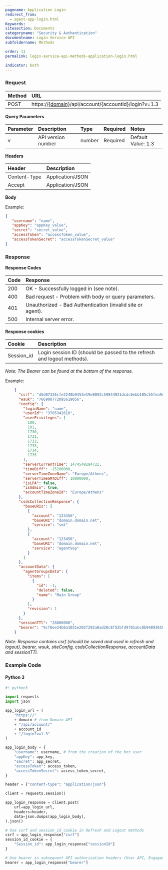 ```yaml
---
pagename: Application Login
redirect_from:
  - agent-app-login.html
Keywords:
sitesection: Documents
categoryname: "Security & Authentication"
documentname: Login Service API
subfoldername: Methods

order: 11
permalink: login-service-api-methods-application-login.html

indicator: both
---
```

### Request

| Method | URL |
| :--- | :--- |
| POST |  https://[{domain}](/agent-domain-domain-api.html)/api/account/{accountId}/login?v=1.3 |

**Query Parameters**

| Parameter | Description | Type | Required | Notes |
| :--- | :--- | :--- | :--- | :--- |
| v | API version number | number| Required | Default Value: 1.3 |

**Headers**

| Header |  Description |
| :--- | :--- |
| Content-Type | Application/JSON |
| Accept | Application/JSON |

**Body**

Example:

```json
{
   "username": "name",
   "appKey": "appKey_value",
   "secret": "secret_value",
   "accessToken": "accessToken_value",
   "accessTokenSecret": "accessTokenSecret_value"
}
```

### Response

**Response Codes**

| Code | Response |
| :--- | :--- |
| 200 | OK - Successfully logged in (see note). |
| 400 | Bad request - Problem with body or query parameters. |
| 401  | Unauthorized - Bad Authentication (invalid site or agent). |
| 500 | Internal server error. |

**Response cookies**

| Cookie | Description |
| :--- | :--- |
| Session_id | Login session ID (should be passed to the refresh and logout methods). |

*Note: The Bearer can be found at the bottom of the response.*

Example:

```json
    {
      "csrf": "d5d07326cfe2240b9453e19e8092c59844921dcdc6ebb105c55fea9ed45c9d77",
      "wsuk": "766900772095619056",
      "config": {
        "loginName": "name",
        "userId": "3705342610",
        "userPrivileges": [
          100,
          101,
          1730,
          1731,
          1732,
          1733,
          1734,
          1735
        ],
        "serverCurrentTime": 1474549184722,
        "timeDiff": -25200000,
        "serverTimeZoneName": "Europe/Athens",
        "serverTimeGMTDiff": 10800000,
        "isLPA": false,
        "isAdmin": true,
        "accountTimeZoneId": "Europe/Athens"
      },
      "csdsCollectionResponse": {
        "baseURIs": [
          {
            "account": "123456",
            "baseURI": "domain.domain.net",
            "service": "smt"
          },
          {
            "account": "123456",
            "baseURI": "domain.domain.net",
            "service": "agentVep"
          }
        ]
      },
      "accountData": {
        "agentGroupsData": {
          "items": [
            {
              "id": -1,
              "deleted": false,
              "name": "Main Group"
            }
          ],
          "revision": 1
        }
      },
      "sessionTTl": "28800000",
      "bearer": "9cf6ee24b6a1031e202f292a0ad20c8f52bfd9f01abc8b9489365995052c6603"
    }
```

*Note: Response contains csrf (should be saved and used in refresh and logout), bearer, wsuk, siteConfig, csdsCollectionResponse, accountData and sessionTTl.*

### Example Code

#### Python 3

```python
#! python3

import requests
import json

app_login_url = (
    "https://"
    + domain # from Domain API
    + "/api/account/"
    + account_id
    + "/login?v=1.3"
)

app_login_body = {
    "username": username, # from the creation of the bot user
    "appKey": app_key,
    "secret": app_secret,
    "accessToken": access_token,
    "accessTokenSecret": access_token_secret,
}

header = {"content-type": "application/json"}

client = requests.session()

app_login_response = client.post(
    url=app_login_url,
    headers=header,
    data=json.dumps(app_login_body),
).json()

# Use csrf and session_id_cookie in Refresh and Logout methods
csrf = app_login_response["csrf"]
session_id_cookie = {
    "Session_id": app_login_response["sessionId"]
}

# Use bearer in subsequent API authorization headers (User API, Engagement History API, etc)
bearer = app_login_response["bearer"]
```
